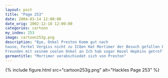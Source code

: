 ```yaml
---
layout: post
title: "Page 253"
date: 2004-03-14 12:00:00
date_orig: 2002-12-18 12:00:00
categories: cartoon
my_index: 253
image: cartoon253g.png
description: "Bye, Onkel Preston Komm gut nach 
hause, Ferkel Vergiss nicht zu ICQen Hat Mortimer der Besuch gefallen Er ist begeistert. Das Kind verehrt meine Hacklerskills Vielleicht gibt er bei seinen
Freunden mit seinem coolen Onkel an Ich hab sogar Hazel Hopkins getroffen Sie ist so 133t Wow Ich hab gehört sie kann alles hacken im Schlaf Preston hackles"
germantitle: "Mortimer verabschiedet sich von Preston"
---
```


{% include figure.html src="cartoon253g.png" alt="Hackles Page 253"  %}
